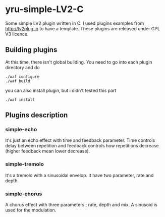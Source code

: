 # yru-simple-LV2-C
Some simple LV2 plugin written in C. I used plugins examples from
http://lv2plug.in to have a template. These plugins are released under GPL V3
licence.

## Building plugins
At this time, there isn't global building. You need to go into each plugin
directory and do
```
./waf configure
./waf build
```
you can also install plugin, but i didn't tested this part
```
./waf install
```
## Plugins description

### simple-echo

It's just an echo effect with time and feedback parameter. Time controls delay
between repetition and feedback controls how repetitions decrease (higher
feedback mean lower decrease).

### simple-tremolo

It's a tremolo with a sinusoidal envelop. It have two parameter, rate and
depth.

### simple-chorus

A chorus effect with three parameters ; rate, depth and mix. A sinusoid is used
for the modulation.
